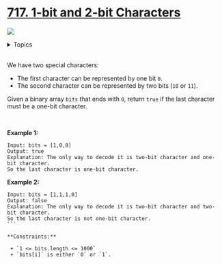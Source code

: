 # [717. 1-bit and 2-bit Characters](https://leetcode-cn.com/problems/1-bit-and-2-bit-characters/)

![](https://img.shields.io/badge/Difficulty-Easy-green.svg) 
<details>
<summary>Topics</summary>

* [`Array`](https://leetcode.com/tag/array/)

</details>
<br />

We have two special characters:

 + The first character can be represented by one bit `0`.
 + The second character can be represented by two bits (`10` or `11`).

Given a binary array `bits` that ends with `0`, return `true` if the last character must be a one-bit character.

 

**Example 1:**

```
Input: bits = [1,0,0]
Output: true
Explanation: The only way to decode it is two-bit character and one-bit character.
So the last character is one-bit character.
```

**Example 2:**

```
Input: bits = [1,1,1,0]
Output: false
Explanation: The only way to decode it is two-bit character and two-bit character.
So the last character is not one-bit character.
``` 

**Constraints:**

 + `1 <= bits.length <= 1000`
 + `bits[i]` is either `0` or `1`.
